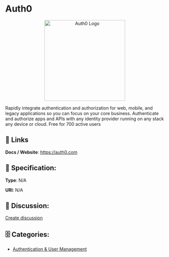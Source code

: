 # Auth0
<p align="center">
    <img width="256" src="https://raw.githubusercontent.com/apis-list/apis-list/main/apis/auth0/logo_256x256.png" alt="Auth0 Logo"/>
</p>

Rapidly integrate authentication and authorization for web, mobile, and legacy applications so you can focus on your core business. Authenticate and authorize apps and APIs with any identity provider running on any stack any device or cloud. Free for 700 active users

##  🔗 Links
**Docs / Website**: https://auth0.com

## 🧬 Specification:
**Type**: N/A

**URI**: N/A

## 💬 Discussion:
[Create discussion](https://github.com/apis-list/apis-list/discussions/new)

## 🗄️ Categories:
- [Authentication & User Management](https://github.com/apis-list/apis-list#authentication--user-management)



